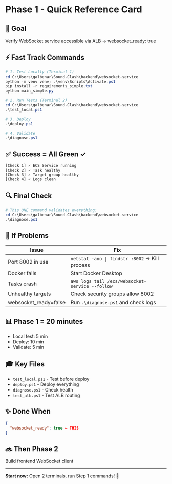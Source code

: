 # Phase 1 - Quick Reference Card

## 🎯 Goal
Verify WebSocket service accessible via ALB → websocket_ready: true

## ⚡ Fast Track Commands

```powershell
# 1. Test Locally (Terminal 1)
cd C:\Users\galbenar\Sound-Clash\backend\websocket-service
python -m venv venv; .\venv\Scripts\Activate.ps1
pip install -r requirements_simple.txt
python main_simple.py

# 2. Run Tests (Terminal 2)
cd C:\Users\galbenar\Sound-Clash\backend\websocket-service
.\test_local.ps1

# 3. Deploy
.\deploy.ps1

# 4. Validate
.\diagnose.ps1
```

## ✅ Success = All Green ✓

```
[Check 1] ✓ ECS Service running
[Check 2] ✓ Task healthy  
[Check 3] ✓ Target group healthy
[Check 4] ✓ Logs clean
```

## 🔍 Final Check

```powershell
# This ONE command validates everything:
cd C:\Users\galbenar\Sound-Clash\backend\websocket-service
.\diagnose.ps1
```

## 🐛 If Problems

| Issue | Fix |
|-------|-----|
| Port 8002 in use | `netstat -ano \| findstr :8002` → Kill process |
| Docker fails | Start Docker Desktop |
| Tasks crash | `aws logs tail /ecs/websocket-service --follow` |
| Unhealthy targets | Check security groups allow 8002 |
| websocket_ready=false | Run `.\diagnose.ps1` and check logs |

## 📊 Phase 1 = 20 minutes

- Local test: 5 min
- Deploy: 10 min  
- Validate: 5 min

## 🎓 Key Files

- `test_local.ps1` - Test before deploy
- `deploy.ps1` - Deploy everything
- `diagnose.ps1` - Check health
- `test_alb.ps1` - Test ALB routing

## ✨ Done When

```json
{
  "websocket_ready": true ← THIS
}
```

## 🔜 Then Phase 2

Build frontend WebSocket client

---

**Start now:** Open 2 terminals, run Step 1 commands! 🚀
